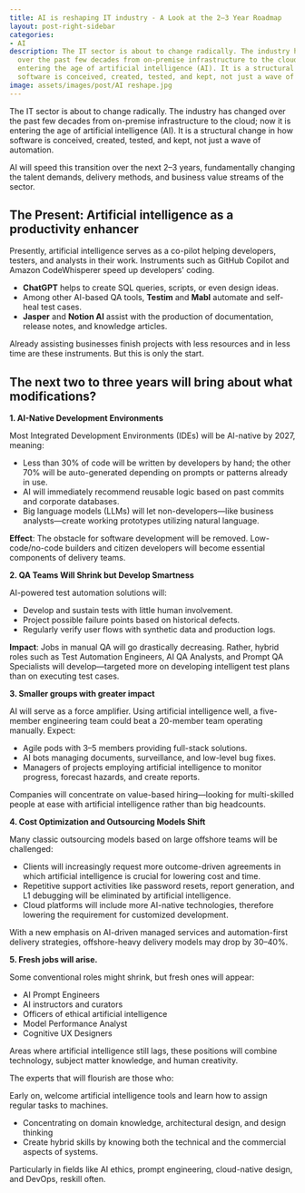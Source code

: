 ```yaml
---
title: AI is reshaping IT industry - A Look at the 2–3 Year Roadmap
layout: post-right-sidebar
categories:
- AI
description: The IT sector is about to change radically. The industry has changed
  over the past few decades from on-premise infrastructure to the cloud; now it is
  entering the age of artificial intelligence (AI). It is a structural change in how
  software is conceived, created, tested, and kept, not just a wave of automation.
image: assets/images/post/AI reshape.jpg
---
```


The IT sector is about to change radically. The industry has changed over the past few decades from on-premise infrastructure to the cloud; now it is entering the age of artificial intelligence (AI). It is a structural change in how software is conceived, created, tested, and kept, not just a wave of automation.

AI will speed this transition over the next 2–3 years, fundamentally changing the talent demands, delivery methods, and business value streams of the sector.

## The Present: Artificial intelligence as a productivity enhancer

Presently, artificial intelligence serves as a co-pilot helping developers, testers, and analysts in their work. Instruments such as GitHub Copilot and Amazon CodeWhisperer speed up developers' coding.

* **ChatGPT** helps to create SQL queries, scripts, or even design ideas.
* Among other AI-based QA tools, **Testim** and **Mabl** automate and self-heal test cases.
* **Jasper** and **Notion AI** assist with the production of documentation, release notes, and knowledge articles.

Already assisting businesses finish projects with less resources and in less time are these instruments. But this is only the start.

## The next two to three years will bring about what modifications?

**1. AI-Native Development Environments**

Most Integrated Development Environments (IDEs) will be AI-native by 2027, meaning:

* Less than 30% of code will be written by developers by hand; the other 70% will be auto-generated depending on prompts or patterns already in use.
* AI will immediately recommend reusable logic based on past commits and corporate databases.
* Big language models (LLMs) will let non-developers—like business analysts—create working prototypes utilizing natural language.

**Effect**: The obstacle for software development will be removed. Low-code/no-code builders and citizen developers will become essential components of delivery teams.

**2. QA Teams Will Shrink but Develop Smartness**

AI-powered test automation solutions will:

* Develop and sustain tests with little human involvement.
* Project possible failure points based on historical defects.
* Regularly verify user flows with synthetic data and production logs.

**Impact**: Jobs in manual QA will go drastically decreasing. Rather, hybrid roles such as Test Automation Engineers, AI QA Analysts, and Prompt QA Specialists will develop—targeted more on developing intelligent test plans than on executing test cases.

**3. Smaller groups with greater impact**

AI will serve as a force amplifier. Using artificial intelligence well, a five-member engineering team could beat a 20-member team operating manually. Expect:

* Agile pods with 3–5 members providing full-stack solutions.
* AI bots managing documents, surveillance, and low-level bug fixes.
* Managers of projects employing artificial intelligence to monitor progress, forecast hazards, and create reports.

Companies will concentrate on value-based hiring—looking for multi-skilled people at ease with artificial intelligence rather than big headcounts.

**4. Cost Optimization and Outsourcing Models Shift**

Many classic outsourcing models based on large offshore teams will be challenged:

* Clients will increasingly request more outcome-driven agreements in which artificial intelligence is crucial for lowering cost and time.
* Repetitive support activities like password resets, report generation, and L1 debugging will be eliminated by artificial intelligence.
* Cloud platforms will include more AI-native technologies, therefore lowering the requirement for customized development.

With a new emphasis on AI-driven managed services and automation-first delivery strategies, offshore-heavy delivery models may drop by 30–40%.

**5. Fresh jobs will arise.**

Some conventional roles might shrink, but fresh ones will appear:

* AI Prompt Engineers
* AI instructors and curators
* Officers of ethical artificial intelligence
* Model Performance Analyst
* Cognitive UX Designers

Areas where artificial intelligence still lags, these positions will combine technology, subject matter knowledge, and human creativity.


The experts that will flourish are those who:

Early on, welcome artificial intelligence tools and learn how to assign regular tasks to machines.

* Concentrating on domain knowledge, architectural design, and design thinking
* Create hybrid skills by knowing both the technical and the commercial aspects of systems.

Particularly in fields like AI ethics, prompt engineering, cloud-native design, and DevOps, reskill often.
